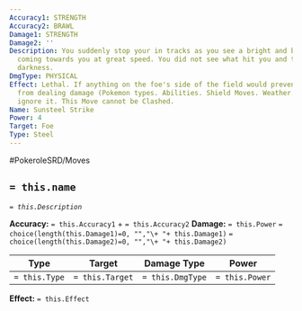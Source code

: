 ```yaml
---
Accuracy1: STRENGTH
Accuracy2: BRAWL
Damage1: STRENGTH
Damage2: ''
Description: You suddenly stop your in tracks as you see a bright and blinding light
  coming towards you at great speed. You did not see what hit you and then it's all
  darkness.
DmgType: PHYSICAL
Effect: Lethal. If anything on the foe's side of the field would prevent this move
  from dealing damage (Pokemon types. Abilities. Shield Moves. Weather. Or Barriers.)
  ignore it. This Move cannot be Clashed.
Name: Sunsteel Strike
Power: 4
Target: Foe
Type: Steel
---
```


#PokeroleSRD/Moves

## `= this.name` 
*`= this.Description`*

**Accuracy:** `= this.Accuracy1` + `= this.Accuracy2`
**Damage:** `= this.Power` `= choice(length(this.Damage1)=0, "","\+ "+ this.Damage1)` `= choice(length(this.Damage2)=0, "","\+ "+ this.Damage2)`

| Type          | Target          | Damage Type          | Power          |
| ------------- | --------------- | ---------------- | -------------- |
| `= this.Type` | `= this.Target` | `= this.DmgType` | `= this.Power` | 

**Effect:** `= this.Effect`